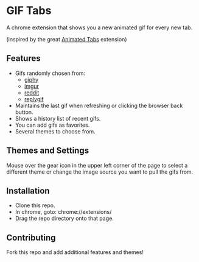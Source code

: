 # GIF Tabs

A chrome extension that shows you a new animated gif for every new tab.

(inspired by the great [Animated Tabs](https://chrome.google.com/webstore/detail/animatedtabs/kenhfdoiondldpcoajdbackbnmehgahl?hl=en) extension)

## Features

 * Gifs randomly chosen from:
     * [giphy](http://giphy.com/)
     * [imgur](http://imgur.com/)
     * [reddit](http://reddit.com/r/gifs/)
     * [replygif](http://replygif.net)
 * Maintains the last gif when refreshing or clicking the browser back button.
 * Shows a history list of recent gifs.
 * You can add gifs as favorites.
 * Several themes to choose from.

## Themes and Settings

Mouse over the gear icon in the upper left corner of the page to select a different theme or
change the image source you want to pull the gifs from.

## Installation

 * Clone this repo.
 * In chrome, goto: chrome://extensions/
 * Drag the repo directory onto that page.

## Contributing

Fork this repo and add additional features and themes!